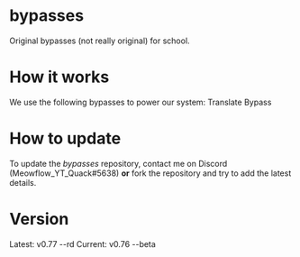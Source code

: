 # bypasses
Original bypasses (not really original) for school.

# How it works
We use the following bypasses to power our system: 
Translate Bypass

# How to update
To update the _bypasses_ repository, contact me on Discord (Meowflow_YT_Quack#5638) **or** fork the repository and try to add the latest details.

# Version
Latest: v0.77 --rd
Current: v0.76 --beta
